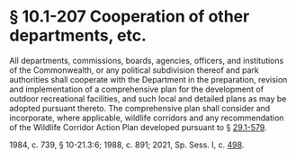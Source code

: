 # § 10.1-207 Cooperation of other departments, etc.

<p>All departments, commissions, boards, agencies, officers, and institutions of the Commonwealth, or any political subdivision thereof and park authorities shall cooperate with the Department in the preparation, revision and implementation of a comprehensive plan for the development of outdoor recreational facilities, and such local and detailed plans as may be adopted pursuant thereto. The comprehensive plan shall consider and incorporate, where applicable, wildlife corridors and any recommendation of the Wildlife Corridor Action Plan developed pursuant to § <a href='/vacode/29.1-579/'>29.1-579</a>.</p><p>1984, c. 739, § 10-21.3:6; 1988, c. 891; 2021, Sp. Sess. I, c. <a href='http://lis.virginia.gov/cgi-bin/legp604.exe?212+ful+CHAP0498'>498</a>.</p>